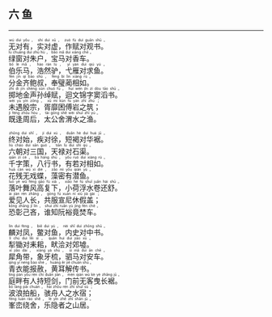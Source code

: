 ## 六 鱼
---
<div>

<p>
<ruby><rb> 无对有，实对虚，作赋对观书。 </rb> <rt>wú  duì  yǒu ， shí  duì  xū ， zuò  fù  duì  guān  shū 。</rt></ruby><BR>
<ruby><rb> 绿窗对朱户，宝马对香车。 </rb> <rt>lǜ  chuāng  duì  zhū  hù ， bǎo  mǎ  duì  xiāng  chē 。</rt></ruby><BR>
<ruby><rb> 伯乐马，浩然驴，弋雁对求鱼。 </rb> <rt>bó  lè  mǎ ， hào  rán  lǘ ， yì  yàn  duì  qiú  yú 。</rt></ruby><BR>
<ruby><rb> 分金齐鲍叔，奉璧蔺相如。 </rb> <rt>fēn  jīn  qí  bào  shū ， fèng  bì  lìn  xiàng  rú 。</rt></ruby><BR>
<ruby><rb> 掷地金声孙绰赋，迴文锦字窦滔书。 </rb> <rt>zhì  dì  jīn  shēng  sūn  chuò  fù ， huí  wén  jǐn  zì  dòu  tāo  shū 。</rt></ruby><BR>
<ruby><rb> 未遇殷宗，胥靡困傅岩之筑； </rb> <rt>wèi  yù  yīn  zōng ， xū  mí  kùn  fù  yán  zhī  zhú ；</rt></ruby><BR>
<ruby><rb> 既逢周后，太公舍渭水之渔。 </rb> <rt>jì  féng  zhōu  hòu ， tài  gōng  shě  wèi  shuǐ  zhī  yú 。</rt></ruby><BR></p>

<p>
<ruby><rb> 终对始，疾对徐，短褐对华裾。 </rb> <rt>zhōng  duì  shǐ ， jí  duì  xú ， duǎn  hè  duì  huá  jū 。</rt></ruby><BR>
<ruby><rb> 六朝对三国，天禄对石渠。 </rb> <rt>liù  cháo  duì  sān  guó ， tiān  lù  duì  shí  qú 。</rt></ruby><BR>
<ruby><rb> 千字策，八行书，有若对相如。 </rb> <rt>qiān  zì  cè ， bā  háng  shū ， yǒu  ruò  duì  xiàng  rú 。</rt></ruby><BR>
<ruby><rb> 花残无戏蝶，藻密有潜鱼。 </rb> <rt>huā  cán  wú  xì  dié ， zǎo  mì  yǒu  qián  yú 。</rt></ruby><BR>
<ruby><rb> 落叶舞风高复下，小荷浮水卷还舒。 </rb> <rt>luò  yè  wǔ  fēng  gāo  fù  xià ， xiǎo  hé  fú  shuǐ  juǎn  hái  shū 。</rt></ruby><BR>
<ruby><rb> 爱见人长，共服宣尼休假盖； </rb> <rt>ài  jiàn  rén  zhǎng ， gòng  fú  xuān  ní  xiū  jià  gài ；</rt></ruby><BR>
<ruby><rb> 恐彰己吝，谁知阮裕竟焚车。 </rb> <rt>kǒng  zhāng  jǐ  lìn ， shuí  zhī  ruǎn  yù  jìng  fén  chē 。</rt></ruby><BR></p>

<p>
<ruby><rb> 麟对凤，鳖对鱼，内史对中书。 </rb> <rt>lín  duì  fèng ， biē  duì  yú ， nèi  shǐ  duì  zhōng  shū 。</rt></ruby><BR>
<ruby><rb> 犁锄对耒耜，畎浍对郊墟。 </rb> <rt>lí  chú  duì  lěi  sì ， quǎn  huì  duì  jiāo  xū 。</rt></ruby><BR>
<ruby><rb> 犀角带，象牙梳，驷马对安车。 </rb> <rt>xī  jiǎo  dài ， xiàng  yá  shū ， sì  mǎ  duì  ān  chē 。</rt></ruby><BR>
<ruby><rb> 青衣能报赦，黄耳解传书。 </rb> <rt>qīng  yī  néng  bào  shè ， huáng  ěr  jiě  chuán  shū 。</rt></ruby><BR>
<ruby><rb> 庭畔有人持短剑，门前无客曳长裾。 </rb> <rt>tíng  pàn  yǒu  rén  chí  duǎn  jiàn ， mén  qián  wú  kè  yè  zhǎng  jū 。</rt></ruby><BR>
<ruby><rb> 波浪拍船，骇舟人之水宿； </rb> <rt>bō  làng  pāi  chuán ， hài  zhōu  rén  zhī  shuǐ  sù ；</rt></ruby><BR>
<ruby><rb> 峯峦绕舍，乐隐者之山居。 </rb> <rt>fēng  luán  rào  shě ， lè  yǐn  zhě  zhī  shān  jū 。</rt></ruby><BR></p>

</div>
